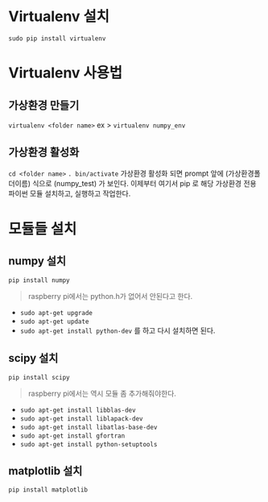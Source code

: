 # Virtualenv 설치
`sudo pip install virtualenv`

# Virtualenv 사용법

## 가상환경 만들기
`virtualenv <folder name>`
ex > `virtualenv numpy_env`

## 가상환경 활성화
`cd <folder name>`
`. bin/activate`
가상환경 활성화 되면 prompt 앞에 (가상환경폴더이름) 식으로  (numpy_test) 가 보인다.
이제부터  여기서  pip 로 해당 가상환경 전용 파이썬 모듈 설치하고, 실행하고 작업한다.

# 모듈들 설치

## numpy 설치
`pip install numpy`
> raspberry pi에서는 python.h가 없어서 안된다고 한다.  
* `sudo apt-get upgrade` 
* `sudo apt-get update`
* `sudo apt-get install python-dev`
를 하고 다시 설치하면 된다.

## scipy 설치
`pip install scipy`
> raspberry pi에서는 역시 모듈 좀 추가해줘야한다.
* `sudo apt-get install libblas-dev`
* `sudo apt-get install liblapack-dev`
* `sudo apt-get install libatlas-base-dev`
* `sudo apt-get install gfortran`
* `sudo apt-get install python-setuptools`

## matplotlib 설치
`pip install matplotlib`
